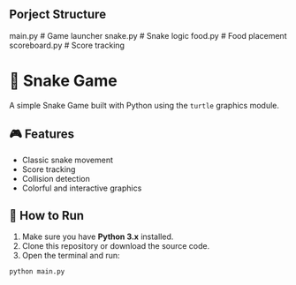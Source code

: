Porject Structure
---------------------
main.py          # Game launcher
snake.py         # Snake logic
food.py          # Food placement
scoreboard.py    # Score tracking


# 🐍 Snake Game

A simple Snake Game built with Python using the `turtle` graphics module.

## 🎮 Features

- Classic snake movement
- Score tracking
- Collision detection
- Colorful and interactive graphics

## 🚀 How to Run

1. Make sure you have **Python 3.x** installed.
2. Clone this repository or download the source code.
3. Open the terminal and run:

```bash
python main.py

